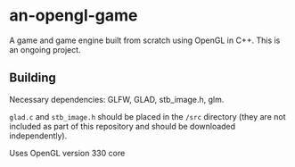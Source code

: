 # an-opengl-game
A game and game engine built from scratch using OpenGL in C++. This is an ongoing project.

## Building

Necessary dependencies: GLFW, GLAD, stb_image.h, glm.

`glad.c` and `stb_image.h` should be placed in the `/src` directory (they are not included as part of this repository and should be downloaded independently).

Uses OpenGL version 330 core

